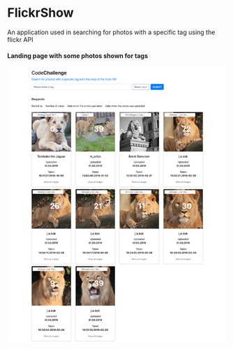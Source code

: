 # FlickrShow

An application used in searching for photos with a specific tag using the flickr API

#### Landing page with some photos shown for tags
![Flickr Show](flickr-show-landing.png?raw=true "Flickr Photos Display by Tags")
